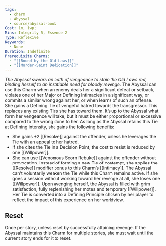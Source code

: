 ```yaml
---
tags:
  - charm
  - Abyssal
  - source/abyssal-book
Cost: 1m, 1wp; 
Mins: Integrity 5, Essence 2
Type: Reflexive
Keywords:
  - None
Duration: Indefinite
Prerequisite Charms:
  - "[[Bound by the Old Laws]]"
  - "[[Murder-Saint Dedication]]"
---
```

*The Abyssal swears an oath of vengeance to stain the Old Laws red, binding herself to an insatiable need for bloody revenge.*
The Abyssal can use this Charm when an enemy deals her a significant defeat or setback, violates one of her Major or Defining Intimacies in a significant way, or commits a similar wrong against her, or when learns of such an offense. She gains a Defining Tie of vengeful hatred towards the transgressor. This replaces any existing Ties she has toward them. It’s up to the Abyssal what form her vengeance will take, but it must be either proportional or excessive compared to the wrong done to her.
As long as the Abyssal retains this Tie at Defining intensity, she gains the following benefits:
 - She gains +2 [[Resolve]] against the offender, unless he leverages the Tie with an appeal to her hatred.
 - If she cites the Tie in a Decision Point, the cost to resist is reduced by one [[Willpower]].
 - She can use [[Venomous Scorn Rebuke]] against the offender without provocation. Instead of forming a new Tie of contempt, she applies the [[Resolve]] modifier bonus to this Charm’s [[Intimacy]].
The Abyssal can’t voluntarily weaken the Tie while this Charm remains active. If she goes a session without working toward her revenge at all, she loses one [[Willpower]].
Upon avenging herself, the Abyssal is filled with grim satisfaction, fully replenishing her motes and temporary [[Willpower]]. Her Tie is converted into a Defining Principle chosen by her player to reflect the impact of this experience on her worldview.
## Reset 
Once per story, unless reset by successfully attaining revenge. If the Abyssal maintains this Charm for multiple stories, she must wait until the current story ends for it to reset.